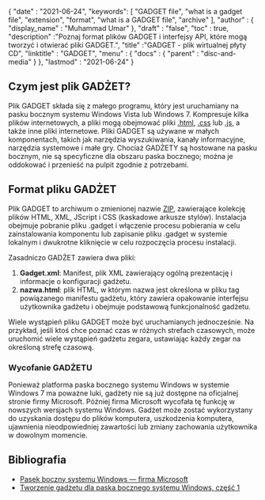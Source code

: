 {
  "date" : "2021-06-24",
  "keywords": [ "GADGET file", "what is a gadget file", "extension", "format", "what is a GADGET file", "archive" ],
  "author" : {
    "display_name" : "Muhammad Umar"
},
  "draft" : "false",
   "toc" : true,
  "description" :"Poznaj format plików GADGET i interfejsy API, które mogą tworzyć i otwierać pliki GADGET.",
  "title" :"GADGET - plik wirtualnej płyty CD",
  "linktitle" : "GADGET",
  "menu" : {
    "docs" : {
      "parent" : "disc-and-media"
}
},
  "lastmod" : "2021-06-24"
}

## Czym jest plik GADŻET?

Plik GADGET składa się z małego programu, który jest uruchamiany na pasku bocznym systemu Windows Vista lub Windows 7. Kompresuje kilka plików internetowych, a pliki mogą obejmować pliki [.html](/pl/web/html), [.css](/pl/web/css) lub [.js](/pl/web/js), a także inne pliki internetowe. Pliki GADGET są używane w małych komponentach, takich jak narzędzia wyszukiwania, kanały informacyjne, narzędzia systemowe i małe gry. Chociaż GADŻETY są hostowane na pasku bocznym, nie są specyficzne dla obszaru paska bocznego; można je oddokować i przenieść na pulpit zgodnie z potrzebami.

## Format pliku GADŻET

Plik GADGET to archiwum o zmienionej nazwie [ZIP](/pl/compression/zip/), zawierające kolekcję plików HTML, XML, JScript i CSS (kaskadowe arkusze stylów). Instalacja obejmuje pobranie pliku .gadget i włączenie procesu pobierania w celu zainstalowania komponentu lub zapisanie pliku .gadget w systemie lokalnym i dwukrotne kliknięcie w celu rozpoczęcia procesu instalacji.

Zasadniczo GADŻET zawiera dwa pliki:

1. **Gadget.xml**: Manifest, plik XML zawierający ogólną prezentację i informacje o konfiguracji gadżetu.
2. **nazwa.html**: plik HTML, w którym nazwa jest określona w pliku<name> tag powiązanego manifestu gadżetu, który zawiera opakowanie interfejsu użytkownika gadżetu i obejmuje podstawową funkcjonalność gadżetu.

Wiele wystąpień pliku GADGET może być uruchamianych jednocześnie. Na przykład, jeśli ktoś chce poznać czas w różnych strefach czasowych, może uruchomić wiele wystąpień gadżetu zegara, ustawiając każdy zegar na określoną strefę czasową.

### Wycofanie GADŻETU

Ponieważ platforma paska bocznego systemu Windows w systemie Windows 7 ma poważne luki, gadżety nie są już dostępne na oficjalnej stronie firmy Microsoft. Później firma Microsoft wycofała tę funkcję w nowszych wersjach systemu Windows. Gadżet może zostać wykorzystany do uzyskania dostępu do plików komputera, uszkodzenia komputera, ujawnienia nieodpowiedniej zawartości lub zmiany zachowania użytkownika w dowolnym momencie.

## Bibliografia

* [Pasek boczny systemu Windows — firma Microsoft](https://docs.microsoft.com/en-us/previous-versions/windows/desktop/sidebar/-sidebar-entry)
* [Tworzenie gadżetu dla paska bocznego systemu Windows, część 1](https://docs.microsoft.com/en-us/previous-versions/windows/desktop/sidebar/-sidebar-overview-gdo)


